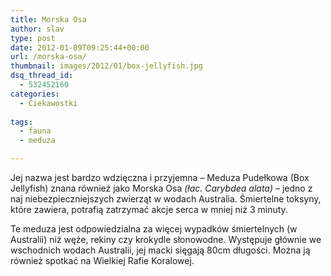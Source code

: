 ```yaml
---
title: Morska Osa
author: slav
type: post
date: 2012-01-09T09:25:44+00:00
url: /morska-osa/
thumbnail: images/2012/01/box-jellyfish.jpg
dsq_thread_id:
  - 532452160
categories:
  - Ciekawostki
 
tags:
  - fauna
  - meduza

---
```

Jej nazwa jest bardzo wdzięczna i przyjemna &#8211; Meduza Pudełkowa (Box Jellyfish) znana również jako Morska Osa _(łac. Carybdea alata)_ &#8211; jedno z naj niebezpieczniejszych zwierząt w wodach Australia. Śmiertelne toksyny, które zawiera, potrafią zatrzymać akcje serca w mniej niż 3 minuty.

<!--more-->

Te meduza jest odpowiedzialna za więcej wypadków śmiertelnych (w Australii) niż węże, rekiny czy krokydle słonowodne. Występuje głównie we wschodnich wodach Australii, jej macki sięgają 80cm długości. Można ją również spotkać na Wielkiej Rafie Koralowej.
